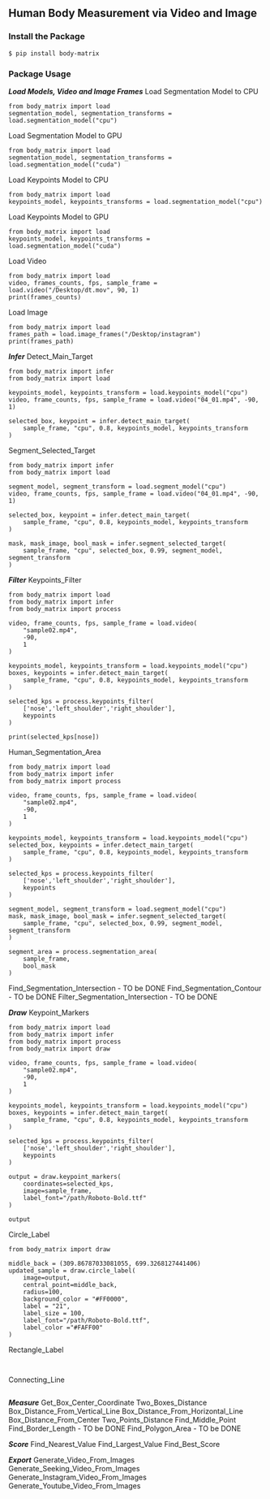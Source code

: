 ## Human Body Measurement via Video and Image
### Install the Package
```
$ pip install body-matrix
```

### Package Usage
***Load Models, Video and Image Frames***
Load Segmentation Model to CPU
```
from body_matrix import load
segmentation_model, segmentation_transforms = load.segmentation_model("cpu")
```

Load Segmentation Model to GPU
```
from body_matrix import load
segmentation_model, segmentation_transforms = load.segmentation_model("cuda")
```

Load Keypoints Model to CPU
```
from body_matrix import load
keypoints_model, keypoints_transforms = load.segmentation_model("cpu")
```

Load Keypoints Model to GPU
```
from body_matrix import load
keypoints_model, keypoints_transforms = load.segmentation_model("cuda")
```

Load Video
```
from body_matrix import load
video, frames_counts, fps, sample_frame = load.video("/Desktop/dt.mov", 90, 1)
print(frames_counts)
```

Load Image
```
from body_matrix import load
frames_path = load.image_frames("/Desktop/instagram")
print(frames_path)
```

***Infer***
Detect_Main_Target
```
from body_matrix import infer
from body_matrix import load

keypoints_model, keypoints_transform = load.keypoints_model("cpu")
video, frame_counts, fps, sample_frame = load.video("04_01.mp4", -90, 1)

selected_box, keypoint = infer.detect_main_target(
	sample_frame, "cpu", 0.8, keypoints_model, keypoints_transform
)
```

Segment_Selected_Target
```
from body_matrix import infer
from body_matrix import load

segment_model, segment_transform = load.segment_model("cpu")
video, frame_counts, fps, sample_frame = load.video("04_01.mp4", -90, 1)

selected_box, keypoint = infer.detect_main_target(
	sample_frame, "cpu", 0.8, keypoints_model, keypoints_transform
)

mask, mask_image, bool_mask = infer.segment_selected_target(
	sample_frame, "cpu", selected_box, 0.99, segment_model, segment_transform
)
```

***Filter***
Keypoints_Filter

```
from body_matrix import load
from body_matrix import infer
from body_matrix import process

video, frame_counts, fps, sample_frame = load.video(
	"sample02.mp4", 
	-90, 
	1
)

keypoints_model, keypoints_transform = load.keypoints_model("cpu")
boxes, keypoints = infer.detect_main_target(
	sample_frame, "cpu", 0.8, keypoints_model, keypoints_transform
)

selected_kps = process.keypoints_filter(
	['nose','left_shoulder','right_shoulder'], 
	keypoints
)

print(selected_kps[nose])

```
Human_Segmentation_Area

```
from body_matrix import load
from body_matrix import infer
from body_matrix import process

video, frame_counts, fps, sample_frame = load.video(
	"sample02.mp4", 
	-90, 
	1
)

keypoints_model, keypoints_transform = load.keypoints_model("cpu")
selected_box, keypoints = infer.detect_main_target(
	sample_frame, "cpu", 0.8, keypoints_model, keypoints_transform
)

selected_kps = process.keypoints_filter(
	['nose','left_shoulder','right_shoulder'], 
	keypoints
)

segment_model, segment_transform = load.segment_model("cpu")
mask, mask_image, bool_mask = infer.segment_selected_target(
	sample_frame, "cpu", selected_box, 0.99, segment_model, segment_transform
)

segment_area = process.segmentation_area(
	sample_frame, 
	bool_mask
)

```
Find_Segmentation_Intersection - TO be DONE
Find_Segmentation_Contour - TO be DONE
Filter_Segmentation_Intersection - TO be DONE

***Draw***
Keypoint_Markers
```
from body_matrix import load
from body_matrix import infer
from body_matrix import process
from body_matrix import draw

video, frame_counts, fps, sample_frame = load.video(
	"sample02.mp4", 
	-90, 
	1
)

keypoints_model, keypoints_transform = load.keypoints_model("cpu")
boxes, keypoints = infer.detect_main_target(
	sample_frame, "cpu", 0.8, keypoints_model, keypoints_transform
)

selected_kps = process.keypoints_filter(
	['nose','left_shoulder','right_shoulder'], 
	keypoints
)

output = draw.keypoint_markers(
    coordinates=selected_kps,
    image=sample_frame, 
    label_font="/path/Roboto-Bold.ttf"
)

output
```

Circle_Label
```
from body_matrix import draw

middle_back = (309.86787033081055, 699.3268127441406)
updated_sample = draw.circle_label(
    image=output, 
    central_point=middle_back,
    radius=100,
    background_color = "#FF0000", 
    label = "21", 
    label_size = 100,
    label_font="/path/Roboto-Bold.ttf", 
    label_color ="#FAFF00"
)
```

Rectangle_Label
```


```

Connecting_Line
```
```

***Measure***
Get_Box_Center_Coordinate
Two_Boxes_Distance
Box_Distance_From_Vertical_Line
Box_Distance_From_Horizontal_Line
Box_Distance_From_Center
Two_Points_Distance
Find_Middle_Point
Find_Border_Length - TO be DONE
Find_Polygon_Area - TO be DONE

***Score***
Find_Nearest_Value
Find_Largest_Value
Find_Best_Score

***Export***
Generate_Video_From_Images
Generate_Seeking_Video_From_Images
Generate_Instagram_Video_From_Images
Generate_Youtube_Video_From_Images
